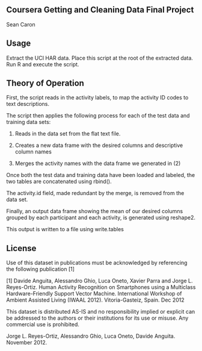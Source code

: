Coursera Getting and Cleaning Data Final Project
------------------------------------------------
Sean Caron

Usage
-----
Extract the UCI HAR data. Place this script at the root of the extracted data. Run R and execute
the script.

Theory of Operation
-------------------
First, the script reads in the activity labels, to map the activity ID codes to text descriptions.

The script then applies the following process for each of the test data and training data sets:

1. Reads in the data set from the flat text file.

2. Creates a new data frame with the desired columns and descriptive column names

3. Merges the activity names with the data frame we generated in (2)

Once both the test data and training data have been loaded and labeled, the two tables are
concatenated using rbind().

The activity.id field, made redundant by the merge, is removed from the data set.

Finally, an output data frame showing the mean of our desired columns grouped by each participant
and each activity, is generated using reshape2.

This output is written to a file using write.tables

License
-------
Use of this dataset in publications must be acknowledged by referencing the following publication [1] 

[1] Davide Anguita, Alessandro Ghio, Luca Oneto, Xavier Parra and Jorge L. Reyes-Ortiz. Human Activity Recognition on Smartphones using a Multiclass Hardware-Friendly Support Vector Machine. International Workshop of Ambient Assisted Living (IWAAL 2012). Vitoria-Gasteiz, Spain. Dec 2012

This dataset is distributed AS-IS and no responsibility implied or explicit can be addressed to the authors or their institutions for its use or misuse. Any commercial use is prohibited.

Jorge L. Reyes-Ortiz, Alessandro Ghio, Luca Oneto, Davide Anguita. November 2012.
